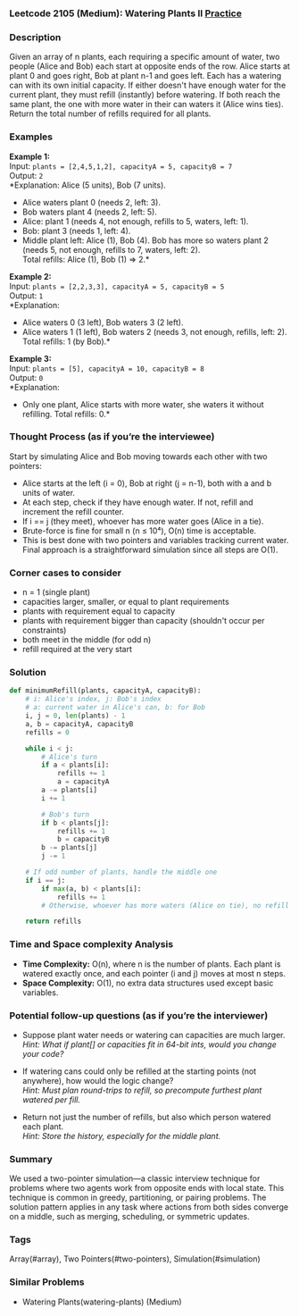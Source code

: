 ### Leetcode 2105 (Medium): Watering Plants II [Practice](https://leetcode.com/problems/watering-plants-ii)

### Description  
Given an array of n plants, each requiring a specific amount of water, two people (Alice and Bob) each start at opposite ends of the row. Alice starts at plant 0 and goes right, Bob at plant n-1 and goes left. Each has a watering can with its own initial capacity. If either doesn't have enough water for the current plant, they must refill (instantly) before watering. If both reach the same plant, the one with more water in their can waters it (Alice wins ties). Return the total number of refills required for all plants.

### Examples  

**Example 1:**  
Input: `plants = [2,4,5,1,2], capacityA = 5, capacityB = 7`  
Output: `2`  
*Explanation: Alice (5 units), Bob (7 units).  
- Alice waters plant 0 (needs 2, left: 3).  
- Bob waters plant 4 (needs 2, left: 5).  
- Alice: plant 1 (needs 4, not enough, refills to 5, waters, left: 1).  
- Bob: plant 3 (needs 1, left: 4).  
- Middle plant left: Alice (1), Bob (4). Bob has more so waters plant 2 (needs 5, not enough, refills to 7, waters, left: 2).  
Total refills: Alice (1), Bob (1) ⇒ 2.*  

**Example 2:**  
Input: `plants = [2,2,3,3], capacityA = 5, capacityB = 5`  
Output: `1`  
*Explanation:  
- Alice waters 0 (3 left), Bob waters 3 (2 left).  
- Alice waters 1 (1 left), Bob waters 2 (needs 3, not enough, refills, left: 2).  
Total refills: 1 (by Bob).*

**Example 3:**  
Input: `plants = [5], capacityA = 10, capacityB = 8`  
Output: `0`  
*Explanation:  
- Only one plant, Alice starts with more water, she waters it without refilling. Total refills: 0.*

### Thought Process (as if you’re the interviewee)  
Start by simulating Alice and Bob moving towards each other with two pointers:
- Alice starts at the left (i = 0), Bob at right (j = n-1), both with a and b units of water.
- At each step, check if they have enough water. If not, refill and increment the refill counter.
- If i == j (they meet), whoever has more water goes (Alice in a tie).
- Brute-force is fine for small n (n ≤ 10⁴), O(n) time is acceptable.
- This is best done with two pointers and variables tracking current water.  
Final approach is a straightforward simulation since all steps are O(1).

### Corner cases to consider  
- n = 1 (single plant)
- capacities larger, smaller, or equal to plant requirements
- plants with requirement equal to capacity
- plants with requirement bigger than capacity (shouldn't occur per constraints)
- both meet in the middle (for odd n)
- refill required at the very start

### Solution

```python
def minimumRefill(plants, capacityA, capacityB):
    # i: Alice's index, j: Bob's index
    # a: current water in Alice's can, b: for Bob
    i, j = 0, len(plants) - 1
    a, b = capacityA, capacityB
    refills = 0

    while i < j:
        # Alice's turn
        if a < plants[i]:
            refills += 1
            a = capacityA
        a -= plants[i]
        i += 1

        # Bob's turn
        if b < plants[j]:
            refills += 1
            b = capacityB
        b -= plants[j]
        j -= 1

    # If odd number of plants, handle the middle one
    if i == j:
        if max(a, b) < plants[i]:
            refills += 1
        # Otherwise, whoever has more waters (Alice on tie), no refill needed

    return refills
```

### Time and Space complexity Analysis  

- **Time Complexity:** O(n), where n is the number of plants. Each plant is watered exactly once, and each pointer (i and j) moves at most n steps.
- **Space Complexity:** O(1), no extra data structures used except basic variables.

### Potential follow-up questions (as if you’re the interviewer)  

- Suppose plant water needs or watering can capacities are much larger.  
  *Hint: What if plant[] or capacities fit in 64-bit ints, would you change your code?*

- If watering cans could only be refilled at the starting points (not anywhere), how would the logic change?  
  *Hint: Must plan round-trips to refill, so precompute furthest plant watered per fill.*

- Return not just the number of refills, but also which person watered each plant.  
  *Hint: Store the history, especially for the middle plant.*

### Summary
We used a two-pointer simulation—a classic interview technique for problems where two agents work from opposite ends with local state. This technique is common in greedy, partitioning, or pairing problems. The solution pattern applies in any task where actions from both sides converge on a middle, such as merging, scheduling, or symmetric updates.

### Tags
Array(#array), Two Pointers(#two-pointers), Simulation(#simulation)

### Similar Problems
- Watering Plants(watering-plants) (Medium)